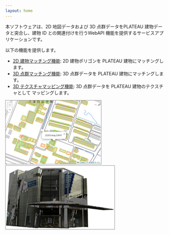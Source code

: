 ```yaml
---
layout: home
---
```


本ソフトウェアは、2D 地図データおよび 3D 点群データをPLATEAU 建物データと突合し、建物 ID との関連付けを行うWebAPI 機能を提供するサービスアプリケーションです。

以下の機能を提供します。

- [2D 建物マッチング機能](#2d): 2D 建物ポリゴンを PLATEAU 建物にマッチングします。
- [3D 点群マッチング機能](#3d_pointcloud): 3D 点群データを PLATEAU 建物にマッチングします。
- [3D テクスチャマッピング機能](#3d_texture): 3D 点群データを PLATEAU 建物のテクスチャとして
  マッピングします。

<img src="img/building2d.jpg" style="width: 300px; height: 200px; border: 1px solid #888;" title="2D建物マッチング機能"/>
<img src="img/texture3d.jpg" style="width: 342px; height: 200px; border: 1px solid #888;" title="3Dテクスチャマッピング機能"/>
